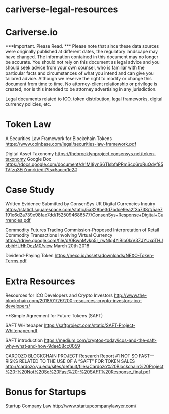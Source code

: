 # cariverse-legal-resources
# Cariverse.io

***Important. Please Read. ***
Please note that since these data sources were originally published at different dates, the
regulatory landscape may have changed. The information contained in this document may no longer be accurate.
You should not rely on this document as legal advice and you should seek advice from
your own counsel, who is familiar with the particular facts and circumstances of what you
intend and can give you tailored advice. Although we reserve the right to
modify or change this document from time to time. No attorney-client relationship or
privilege is created, nor is this intended to be attorney advertising in any jurisdiction. 

Legal documents related to ICO, token distribution, legal frameworks, digital currency policies, etc.

# Token Law

A Securities Law Framework for Blockchain Tokens
https://www.coinbase.com/legal/securities-law-framework.pdf

Digital Asset Taxonomy
https://thebrooklynproject.consensys.net/token-taxonomy
Google Doc
https://docs.google.com/document/d/1MI8ynS6TIsbfaPRmSco6roRuQdyf851Vfzq3EjZqmrk/edit?ts=5accc1e2#

# Case Study

Written Evidence Submitted by ConsenSys
UK Digital Currencies Inquiry
https://static1.squarespace.com/static/5a329be3d7bdce9ea2f3a738/t/5ae7191e6d2a739e98fae7dd/1525094686577/ConsenSys+Response+Digital+Currencies.pdf

Commodity Futures Trading Commission-Proposed Interpretation of Retail Commodity Transactions Involving Virtual Currency
https://drive.google.com/file/d/0BwnMvkp5r_rwNlg4YlBib0IxV3ZJYUxpTHJxbjhHUHhOczM0/view
March 20th 2018

Dividend-Paying Token
https://nexo.io/assets/downloads/NEXO-Token-Terms.pdf

# Extra Resources

Resources for ICO Developers and Crypto Investors
http://www.the-blockchain.com/2018/01/26/200-resources-crypto-investors-ico-developers/


**Simple Agreement for Future Tokens (SAFT)

SAFT WHitepaper
https://saftproject.com/static/SAFT-Project-Whitepaper.pdf

SAFT introduction
https://medium.com/cryptos-today/icos-and-the-saft-why-what-and-how-9dee58cc0059

CARDOZO BLOCKCHAIN PROJECT
Research Report #1
NOT SO FAST—RISKS RELATED TO THE
USE OF A “SAFT” FOR TOKEN SALES
http://cardozo.yu.edu/sites/default/files/Cardozo%20Blockchain%20Project%20-%20Not%20So%20Fast%20-%20SAFT%20Response_final.pdf


# Bonus for Startups
Startup Company Law
http://www.startupcompanylawyer.com/
